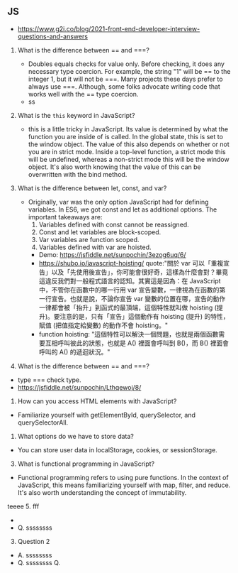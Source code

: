 ## JS
- https://www.g2i.co/blog/2021-front-end-developer-interview-questions-and-answers
1. What is the difference between == and ===?
    - Doubles equals checks for value only. Before checking, it does any necessary type coercion. For example, the string "1" will be == to the integer 1, but it will not be ===. Many projects these days prefer to always use ===. Although, some folks advocate writing code that works well with the == type coercion.
    - ss

1. What is the `this` keyword in JavaScript?
    - this is a little tricky in JavaScript. Its value is determined by what the function you are inside of is called. In the global state, this is set to the window object. The value of this also depends on whether or not you are in strict mode. Inside a top-level function, a strict mode this will be undefined, whereas a non-strict mode this will be the window object. It's also worth knowing that the value of this can be overwritten with the bind method.

1. What is the difference between let, const, and var?
    * Originally, var was the only option JavaScript had for defining variables. In ES6, we got const and let as additional options. The important takeaways are:
      1. Variables defined with const cannot be reassigned.
      2. Const and let variables are block-scoped.
      3. Var variables are function scoped.
      4. Variables defined with var are hoisted.
        - Demo: https://jsfiddle.net/sunpochin/3ezog6uq/6/ 
        - https://shubo.io/javascript-hoisting/ quote:"關於 var 可以「重複宣告」以及「先使用後宣告」，你可能會很好奇，這樣為什麼會對？畢竟這違反我們對一般程式語言的認知。其實這是因為：在 JavaScript 中，不管你在函數中的哪一行用 var 宣告變數，一律視為在函數的第一行宣告。也就是說，不論你宣告 var 變數的位置在哪，宣告的動作一律都會被「抬升」到函式的最頂端，這個特性就叫做 hoisting (提升)。要注意的是，只有「宣告」這個動作有 hoisting (提升) 的特性，賦值 (把值指定給變數) 的動作不會 hoisting。"
      - function hoisting: "這個特性可以解決一個問題，也就是兩個函數需要互相呼叫彼此的狀態，也就是 A() 裡面會呼叫到 B()，而 B() 裡面會呼叫的 A() 的遞迴狀況。"

1. What is the difference between == and ===?
  - type === check type.
  - https://jsfiddle.net/sunpochin/Lthqewoj/8/
  
1. How can you access HTML elements with JavaScript?
  - Familiarize yourself with getElementById, querySelector, and querySelectorAll.

1. What options do we have to store data?
  - You can store user data in localStorage, cookies, or sessionStorage.

3. What is functional programming in JavaScript?
  - Functional programming refers to using pure functions. In the context of JavaScript, this means familiarizing yourself with map, filter, and reduce. It's also worth understanding the concept of immutability.

 teeee
5. fff

  - 
  - Q. ssssssss
3. Question 2
  - A. ssssssss
  - Q. ssssssss
  Q. 
